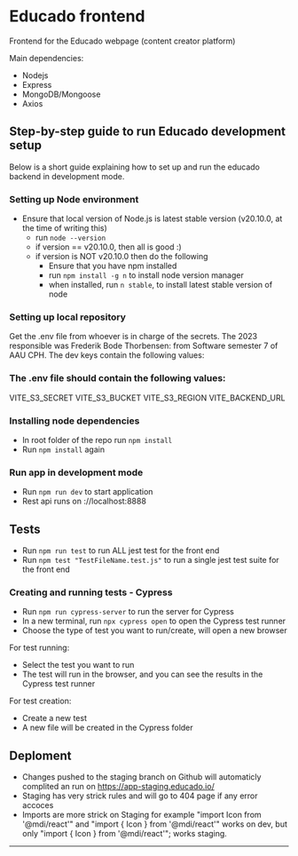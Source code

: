 # Educado frontend

Frontend for the Educado webpage (content creator platform) 

Main dependencies:

- Nodejs
- Express
- MongoDB/Mongoose
- Axios

## Step-by-step guide to run Educado development setup

Below is a short guide explaining how to set up and run the educado backend in development mode.


### Setting up Node environment

- Ensure that local version of Node.js is latest stable version (v20.10.0, at the time of writing this)
  - run `node --version`
  - if version == v20.10.0, then all is good :)
  - if version is NOT v20.10.0 then do the following
    - Ensure that you have npm installed
    - run `npm install -g n` to install node version manager
    - when installed, run `n stable`, to install latest stable version of node


### Setting up local repository
Get the .env file from whoever is in charge of the secrets. The 2023 responsible was Frederik Bode Thorbensen: from Software semester 7 of AAU CPH. The dev keys contain the following values:

### The .env file should contain the following values:
VITE_S3_SECRET 
VITE_S3_BUCKET
VITE_S3_REGION
VITE_BACKEND_URL


### Installing node dependencies

- In root folder of the repo run `npm install`
- Run `npm install` again


### Run app in development mode

- Run `npm run dev` to start application
- Rest api runs on ://localhost:8888


## Tests 
- Run `npm run test` to run ALL jest test for the front end 
- Run `npm test "TestFileName.test.js"` to run a single jest test suite for the front end 
 
### Creating and running tests - Cypress

- Run `npm run cypress-server` to run the server for Cypress
- In a new terminal, run `npx cypress open` to open the Cypress test runner
- Choose the type of test you want to run/create, will open a new browser

For test running:
- Select the test you want to run
- The test will run in the browser, and you can see the results in the Cypress test runner

For test creation:
- Create a new test
- A new file will be created in the Cypress folder


## Deploment 
- Changes pushed to the staging branch on Github will automaticly complited an run on https://app-staging.educado.io/ 
- Staging has very strick rules and will go to 404 page if any error accoces
- Imports are more strick on Staging for example "import  Icon  from '@mdi/react'" and "import { Icon } from '@mdi/react'" works on dev, but only "import { Icon } from '@mdi/react'"; works staging.


***
